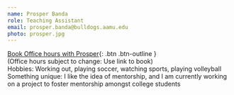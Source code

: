 ```yaml
---
name: Prosper Banda
role: Teaching Assistant
email: prosper.banda@bulldogs.aamu.edu
photo: prosper.jpg
---
```


[Book Office hours with Prosper](https://doodle.com/bp/prosperbanda/master-python-with-prosper-cs104){: .btn .btn-outline }
\
(Office hours subject to change: Use link to book)
\
Hobbies: Working out, playing soccer, watching sports, playing volleyball\
Something unique: I like the idea of mentorship, and I am currently working on a project to foster mentorship amongst college students 
